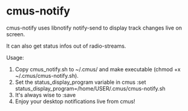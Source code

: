 # cmus-notify

cmus-notify uses libnotify notify-send to display track changes live on screen.

It can also get status infos out of radio-streams.

Usage:
1. Copy cmus_notify.sh to ~/.cmus/ and make executable (chmod +x ~/.cmus/cmus-notify.sh).
2. Set the status_display_program variable in cmus
    :set status_display_program=/home/USER/.cmus/cmus-notify.sh
3. It's always wise to :save    
4. Enjoy your desktop notifications live from cmus!
